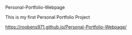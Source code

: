 Personal-Portfolio-Webpage

This is my first Personal Portfolio Project

 https://roobens971.github.io/Personal-Portfolio-Webpage/
